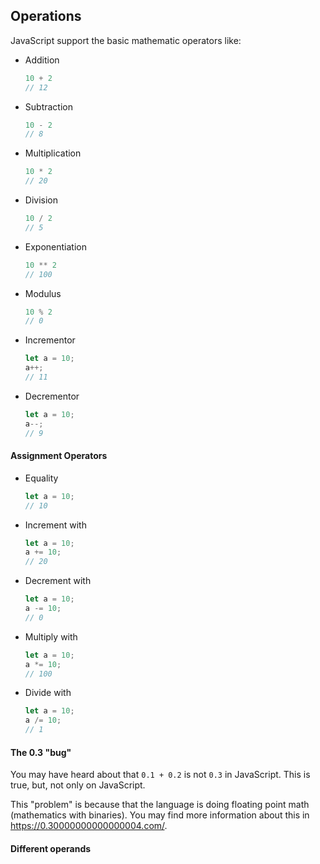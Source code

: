 ## Operations

JavaScript support the basic mathematic operators like:

- Addition
    ```javascript
    10 + 2
    // 12
    ```

- Subtraction
    ```javascript
    10 - 2
    // 8
    ```

- Multiplication
    ```javascript
    10 * 2
    // 20
    ```

- Division
    ```javascript
    10 / 2
    // 5
    ```

- Exponentiation
    ```javascript
    10 ** 2
    // 100
    ```

- Modulus
    ```javascript
    10 % 2
    // 0
    ```
    
- Incrementor
    ```javascript
    let a = 10;
    a++;
    // 11
    ```
    
- Decrementor
    ```javascript
    let a = 10;
    a--;
    // 9
    ```

#### Assignment Operators

- Equality
    ```javascript
    let a = 10;
    // 10
    ```

- Increment with
    ```javascript
    let a = 10;
    a += 10;
    // 20
    ```
    
- Decrement with
    ```javascript
    let a = 10;
    a -= 10;
    // 0
    ```
    
- Multiply with
    ```javascript
    let a = 10;
    a *= 10;
    // 100
    ```
    
- Divide with
    ```javascript
    let a = 10;
    a /= 10;
    // 1
    ```

#### The 0.3 "bug"

You may have heard about that ```0.1 + 0.2``` is not ```0.3``` in JavaScript. This is true, but, not only on JavaScript.

This "problem" is because that the language is doing floating point math (mathematics with binaries). You may find more information about this in https://0.30000000000000004.com/.

#### Different operands 
